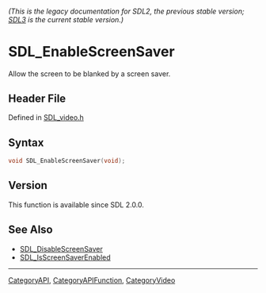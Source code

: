 ###### (This is the legacy documentation for SDL2, the previous stable version; [SDL3](https://wiki.libsdl.org/SDL3/) is the current stable version.)
# SDL_EnableScreenSaver

Allow the screen to be blanked by a screen saver.

## Header File

Defined in [SDL_video.h](https://github.com/libsdl-org/SDL/blob/SDL2/include/SDL_video.h)

## Syntax

```c
void SDL_EnableScreenSaver(void);
```

## Version

This function is available since SDL 2.0.0.

## See Also

- [SDL_DisableScreenSaver](SDL_DisableScreenSaver)
- [SDL_IsScreenSaverEnabled](SDL_IsScreenSaverEnabled)

----
[CategoryAPI](CategoryAPI), [CategoryAPIFunction](CategoryAPIFunction), [CategoryVideo](CategoryVideo)

